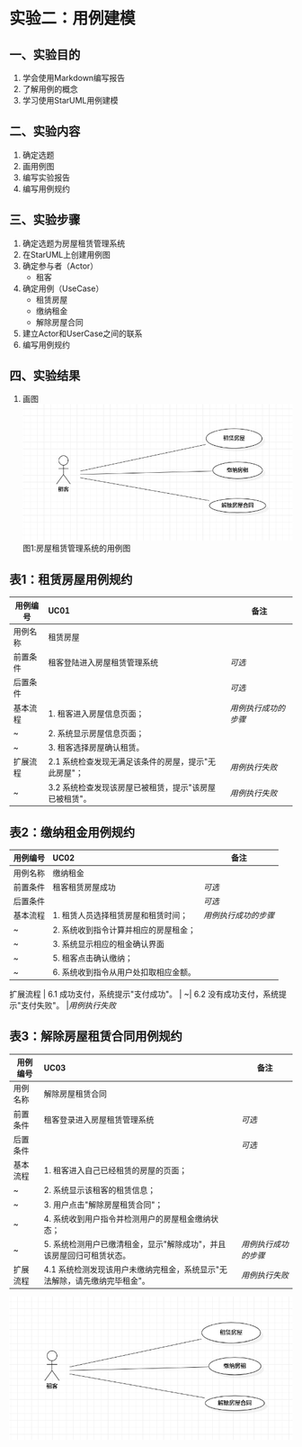 # 实验二：用例建模

## 一、实验目的

1. 学会使用Markdown编写报告
2. 了解用例的概念
3. 学习使用StarUML用例建模

## 二、实验内容  

1. 确定选题
2. 画用例图
3. 编写实验报告
4. 编写用例规约

## 三、实验步骤  

1. 确定选题为房屋租赁管理系统
2. 在StarUML上创建用例图
3. 确定参与者（Actor）
   - 租客
4. 确定用例（UseCase）
   - 租赁房屋
   - 缴纳租金
   - 解除房屋合同
5. 建立Actor和UserCase之间的联系
6. 编写用例规约

## 四、实验结果  

1. 画图  
![用例图](./lab2_usecasediagram.jpg)  
图1:房屋租赁管理系统的用例图

## 表1：租赁房屋用例规约  

用例编号  | UC01 | 备注  
-|:-|-  
用例名称  |租赁房屋  |   
前置条件  | 租客登陆进入房屋租赁管理系统   | *可选*   
后置条件  |      | *可选*   
基本流程  | 1. 租客进入房屋信息页面；  |*用例执行成功的步骤*    
~| 2. 系统显示房屋信息页面；  |   
~| 3. 租客选择房屋确认租赁。
扩展流程  | 2.1 系统检查发现无满足该条件的房屋，提示"无此房屋"； |*用例执行失败*    
~| 3.2 系统检查发现该房屋已被租赁，提示"该房屋已被租赁"。 |*用例执行失败* 

## 表2：缴纳租金用例规约  

用例编号  | UC02 | 备注  
-|:-|-  
用例名称  | 缴纳租金  |   
前置条件  | 租客租赁房屋成功  | *可选*   
后置条件  |    | *可选*   
基本流程  | 1. 租赁人员选择租赁房屋和租赁时间；  |*用例执行成功的步骤*    
~| 2. 系统收到指令计算并相应的房屋租金；  |   
~| 3. 系统显示相应的租金确认界面  |   
~| 5. 租客点击确认缴纳；  |
~| 6. 系统收到指令从用户处扣取相应金额。

扩展流程  | 6.1 成功支付，系统提示"支付成功"。 |
~| 6.2 没有成功支付，系统提示"支付失败"。 |*用例执行失败*   

## 表3：解除房屋租赁合同用例规约  

用例编号  | UC03 | 备注  
-|:-|-  
用例名称  | 解除房屋租赁合同  |   
前置条件  | 租客登录进入房屋租赁管理系统  | *可选*   
后置条件  | | *可选*   
基本流程  | 1. 租客进入自己已经租赁的房屋的页面；  |  
~| 2. 系统显示该租客的租赁信息；  |   
~| 3. 用户点击"解除房屋租赁合同"；  |   
~| 4. 系统收到用户指令并检测用户的房屋租金缴纳状态；  |
~| 5. 系统检测用户已缴清租金，显示"解除成功"，并且该房屋回归可租赁状态。   |*用例执行成功的步骤*  
扩展流程  | 4.1 系统检测发现该用户未缴纳完租金，系统显示"无法解除，请先缴纳完毕租金"。 |*用例执行失败*    

![用例图](./lab2_usecasediagram.jpg)
